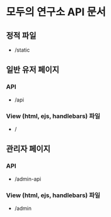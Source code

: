 # 모두의 연구소 API 문서

## 정적 파일

- /static

## 일반 유저 페이지

### API

- /api

### View (html, ejs, handlebars) 파일

- /

## 관리자 페이지

### API

- /admin-api

### View (html, ejs, handlebars) 파일

- /admin
